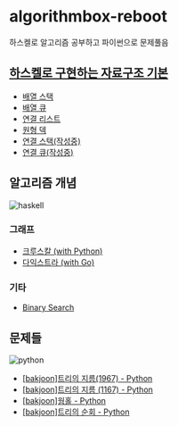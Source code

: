 # algorithmbox-reboot
하스켈로 알고리즘 공부하고 파이썬으로 문제풀음

## [하스켈로 구현하는 자료구조 기본](basic/data_structure)
* [배열 스택](basic/data_structure/list_stack.hs)
* [배열 큐](basic/data_structure/list_queue.hs)
* [연결 리스트](basic/data_structure/linked_list.hs)
* [원형 덱](basic/data_structure/circular_deque.hs)
* [연결 스택(작성중)](basic/data_structure/linked_stack.hs)
* [연결 큐(작성중)](basic/data_structure/linked_queue.hs)

## 알고리즘 개념
![haskell](https://img.shields.io/badge/Haskell-5D4F85?style=flat-square&logo=haskell&logoColor=white)
### 그래프
* [크루스칼 (with Python)](basic/graphs/kruskal)
* [다익스트라 (with Go)](basic/graphs/dijkstra)
### 기타
* [Binary Search](basic/binary_search)

## 문제들
![python](https://img.shields.io/badge/Python-3776AB?style=flat-square&logo=python&logoColor=white)
* [[bakjoon]트리의 지름(1967) - Python](solutions/bakjoon-1967.py)
* [[bakjoon]트리의 지름 (1167) - Python](solutions/bakjoon-1167.py)
* [[bakjoon]웜홀 - Python](solutions/bakjoon-1865.py)
* [[bakjoon]트리의 순회 - Python](solutions/bakjoon-2263.py)
